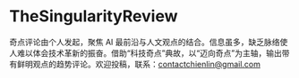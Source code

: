 # TheSingularityReview
奇点评论由个人发起，聚焦 AI 最前沿与人文观点的结合。信息虽多，缺乏脉络使人难以体会技术革新的振奋。借助“科技奇点”典故，以“迈向奇点”为主轴，输出带有鲜明观点的趋势评论。欢迎投稿，联系：contactchienlin@gmail.com
